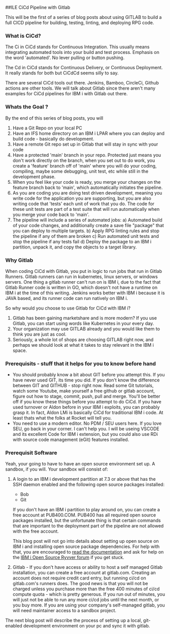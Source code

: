 ##ILE CiCd Pipeline with Gitlab

This will be the first of a series of blog posts about using GITLAB to build a full CICD pipeline for building, testing, linting, and deploying RPG code.

### What is CiCd?
The Ci in CiCd stands for Continuous Integration.  This usually means integrating automated tools into your build and test process.  Emphasis on the word 'automated'.  No lever pulling or button pushing.

The Cd in CiCd stands for Continuous Delivery, or Continuous Deployment.  It really stands for both but CiCdCd seems silly to say.

There are several CiCd tools out there.  Jenkins, Bamboo, CircleCi, Github actions are other tools.  We will talk about Gitlab since there aren't many examples for CiCd pipelines for IBM i with Gitlab out there.

### Whats the Goal ?
By the end of this series of blog posts, you will
1) Have a Git Repo on your local PC
2) Have an IFS home directory on an IBM i LPAR where you can deploy and build code - basically do development.
3) Have a remote Git repo set up in Gitlab that will stay in sync with your code
4) Have a protected 'main' branch in your repo.  Protected just means you don't work directly on the branch, when you set out to do work, you create a 'feature' branch off of 'main' where you will do your coding, compiling, maybe some debugging, unit test, etc while still in the development phase.
5) When you feel like your code is ready, you merge your changes on the feature branch back to 'main', which automatically initiates the pipeline.
9) As you are coding you are doing test driven development, meaning you write code for the application you are supporting, but you are also writing code that 'tests' each unit of work that you do.  The code for these unit tests are part of a test suite that will run automatically when you merge your code back to 'main'.
6) The pipeline will include a series of automated jobs:
   a) Automated build of your code changes, and additionally create a save file "package" that you can deploy to multiple targets.
   b) Apply RPG linting rules and stop the pipeline if any of them are broken
   c) Run automated unit tests and stop the pipeline if any tests fail
   d) Deploy the package to an IBM i partition, unpack it, and copy the objects to a target library.

### Why Gitlab
When coding CiCd with Gitlab, you put in logic to run jobs that run in Gitlab Runners.  Gitlab runners can run in kubernetes, linux servers, or windows servers.  One thing a gitlab runner can't run on is IBM i, due to the fact that Gitlab Runner code is written in GO, which doesn't not have a runtime on IBM i at the time of this writing.  Jenkins works better with IBM i because it is JAVA based, and its runner code can run natively on IBM i.

So why would you choose to use Gitlab for CiCd with IBM i? 
1) Gitlab has been gaining marketshare and is more modern?  If you use Gitlab, you can start using words like Kubernetes in your every day.
2) Your organization may use GITLAB already and you would like them to think you are just as cool.
3) Seriously, a whole lot of shops are choosing GITLAB right now, and perhaps we should look at what it takes to stay relevant in the IBM i space.

### Prerequisits - stuff that it helps for you to know before hand
* You should probably know a bit about GIT before you attempt this.  If you have never used GIT, its time you did.  If you don't know the difference between GIT and GITHUB - stop right now.  Read some Git tutorials, watch some Youtube, make yourself a free github or gitlab account, figure out how to stage, commit, push, pull and merge.  You'll be better off if you know these things before you attempt to do CiCd.  If you have used turnover or Aldon before in your IBM i exploits, you can probably grasp it.  In fact, Aldon LMi is basically CiCd for traditional IBM i code.  At least thats what the folks at Rocket will tell you.
* You need to use a modern editor.  No PDM / SEU users here.  If you love SEU, go back in your corner.  I can't help you.  I will be useing VSCODE and its excellent Code for IBM i extension, but you could also use RDi with source code management (eGit) features installed.

### Prerequisit Software
Yeah, your going to have to have an open source environment set up.  A sandbox, if you will.  Your sandbox will consist of:
1) A login to an IBM i development partition at 7.3 or above that has the SSH daemon enabled and the following open source packages installed:
   
    * Bob
    * Git

    If you don't have an IBM i partition to play around on, you can create a free account at PUB400.COM.  PUB400 has all required open source packages installed, but the unfortunate thing is that certain commands that are important to the deployment part of the pipeline are not allowed with the free account.

    This blog post will not go into details about setting up open source on IBM i and installing open source package dependencies.  For help with that, you are encouraged to [read the documentation](https://www.ibm.com/support/pages/getting-started-open-source-package-management-ibm-i-acs) and ask for help on the [IBM i Open Source Ryvver forum](http://ibm.biz/ibmioss-chat-join) if you get stuck.

2) Gitlab - If you don't have access or ability to host a self managed Gitlab installation, you can create a free account at gitlab.com.  Creating an account does not require credit card entry, but running ci/cd on gitlab.com's runners does.  The good news is that you will not be charged unless you purchase more than the free 400 minutes of ci/cd compute quota - which is pretty generous.  If you run out of minutes, you will just not be able to run any more ci/cd jobs until the next month, or you buy more.  If you are using your company's self-managed gitlab, you will need maintainer access to a sandbox project.

The next blog post will describe the process of setting up a local, git-enabled development environment on your pc and sync it with gitlab.
